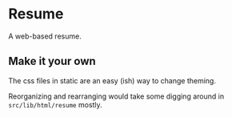 # Resume

A web-based resume.

## Make it your own

The css files in static are an easy (ish) way to change theming.

Reorganizing and rearranging would take some digging around in `src/lib/html/resume` mostly.
